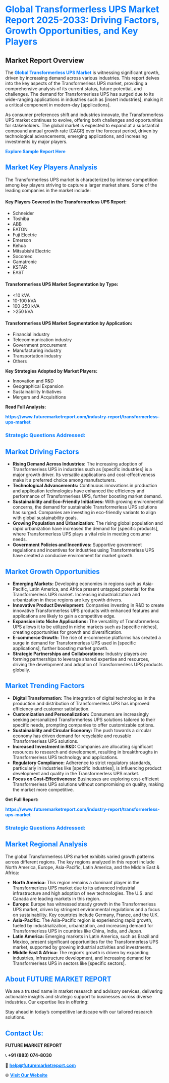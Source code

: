 <h1 style="color: #007BFF;">Global Transformerless UPS Market Report 2025-2033: Driving Factors, Growth Opportunities, and Key Players</h1>

<section id="overview">
<h2>Market Report Overview</h2>
<p>The <a href="https://www.futuremarketreport.com/industry-report/transformerless-ups-market" style="color: #007BFF; text-decoration: none;"><strong>Global Transformerless UPS Market</strong></a> is witnessing significant growth, driven by increasing demand across various industries. This report delves into the key aspects of the Transformerless UPS market, providing a comprehensive analysis of its current status, future potential, and challenges. The demand for Transformerless UPS has surged due to its wide-ranging applications in industries such as [insert industries], making it a critical component in modern-day [applications].</p>
<p>As consumer preferences shift and industries innovate, the Transformerless UPS market continues to evolve, offering both challenges and opportunities for stakeholders. The global market is expected to expand at a substantial compound annual growth rate (CAGR) over the forecast period, driven by technological advancements, emerging applications, and increasing investments by major players.</p>
</section>

<section id="overview">
<p><a href="https://www.futuremarketreport.com/request-sample/reportId=76437" style="color: #007BFF; text-decoration: none;"><strong>Explore Sample Report Here</strong></a></p>
</section>

<section id="key-players">
<h2 style="color: #007BFF;">Market Key Players Analysis</h2>
<p>The Transformerless UPS market is characterized by intense competition among key players striving to capture a larger market share. Some of the leading companies in the market include:</p>
<h4>Key Players Covered in the Transformerless UPS Report:</h4>
<ul><li>Schneider</li><li>Toshiba</li><li>ABB</li><li>EATON</li><li>Fuji Electric</li><li>Emerson</li><li>Kehua</li><li>Mitsubishi Electric</li><li>Socomec</li><li>Gamatronic</li><li>KSTAR</li><li>EAST</li></ul>
<h4>Transformerless UPS Market Segmentation by Type:</h4>
<ul><li>&lt;10 kVA</li><li>10-100 kVA</li><li>100-250 kVA</li><li>&gt;250 kVA</li></ul>

<h4>Transformerless UPS Market Segmentation by Application:</h4>
<ul><li>Financial industry</li><li>Telecommunication industry</li><li>Government procurement</li><li>Manufacturing industry</li><li>Transportation industry</li><li>Others</li></ul>
<p><strong>Key Strategies Adopted by Market Players:</strong></p>
<ul>
<li>Innovation and R&D</li>
<li>Geographical Expansion</li>
<li>Sustainability Initiatives</li>
<li>Mergers and Acquisitions</li>
</ul>
</section>

<section>
<p><strong>Read Full Analysis: </strong></p><a href="https://www.futuremarketreport.com/industry-report/transformerless-ups-market" style="color: #007BFF; text-decoration: none;"><strong>https://www.futuremarketreport.com/industry-report/transformerless-ups-market</strong></a>
<h3 style="color: #007BFF;">Strategic Questions Addressed:</h3>
</section>

<section id="driving-factors">
<h2 style="color: #007BFF;">Market Driving Factors</h2>
<ul>
<li><strong>Rising Demand Across Industries:</strong> The increasing adoption of Transformerless UPS in industries such as [specific industries] is a major growth driver. Its versatile applications and cost-effectiveness make it a preferred choice among manufacturers.</li>
<li><strong>Technological Advancements:</strong> Continuous innovations in production and application technologies have enhanced the efficiency and performance of Transformerless UPS, further boosting market demand.</li>
<li><strong>Sustainability and Eco-Friendly Initiatives:</strong> With growing environmental concerns, the demand for sustainable Transformerless UPS solutions has surged. Companies are investing in eco-friendly variants to align with global sustainability goals.</li>
<li><strong>Growing Population and Urbanization:</strong> The rising global population and rapid urbanization have increased the demand for [specific products], where Transformerless UPS plays a vital role in meeting consumer needs.</li>
<li><strong>Government Policies and Incentives:</strong> Supportive government regulations and incentives for industries using Transformerless UPS have created a conducive environment for market growth.</li>
</ul>
</section>

<section id="growth-opportunities">
<h2 style="color: #007BFF;">Market Growth Opportunities</h2>
<ul>
<li><strong>Emerging Markets:</strong> Developing economies in regions such as Asia-Pacific, Latin America, and Africa present untapped potential for the Transformerless UPS market. Increasing industrialization and urbanization in these regions are key growth drivers.</li>
<li><strong>Innovative Product Development:</strong> Companies investing in R&D to create innovative Transformerless UPS products with enhanced features and applications are likely to gain a competitive edge.</li>
<li><strong>Expansion into Niche Applications:</strong> The versatility of Transformerless UPS allows it to be utilized in niche markets such as [specific niches], creating opportunities for growth and diversification.</li>
<li><strong>E-commerce Growth:</strong> The rise of e-commerce platforms has created a surge in demand for Transformerless UPS used in [specific applications], further boosting market growth.</li>
<li><strong>Strategic Partnerships and Collaborations:</strong> Industry players are forming partnerships to leverage shared expertise and resources, driving the development and adoption of Transformerless UPS products globally.</li>
</ul>
</section>

<section id="trending-factors">
<h2 style="color: #007BFF;">Market Trending Factors</h2>
<ul>
<li><strong>Digital Transformation:</strong> The integration of digital technologies in the production and distribution of Transformerless UPS has improved efficiency and customer satisfaction.</li>
<li><strong>Customization and Personalization:</strong> Consumers are increasingly seeking personalized Transformerless UPS solutions tailored to their specific needs, prompting companies to offer customizable options.</li>
<li><strong>Sustainability and Circular Economy:</strong> The push towards a circular economy has driven demand for recyclable and reusable Transformerless UPS solutions.</li>
<li><strong>Increased Investment in R&D:</strong> Companies are allocating significant resources to research and development, resulting in breakthroughs in Transformerless UPS technology and applications.</li>
<li><strong>Regulatory Compliance:</strong> Adherence to strict regulatory standards, particularly in industries like [specific industries], is influencing product development and quality in the Transformerless UPS market.</li>
<li><strong>Focus on Cost-Effectiveness:</strong> Businesses are exploring cost-efficient Transformerless UPS solutions without compromising on quality, making the market more competitive.</li>
</ul>
</section>

<section>
<p><strong>Get Full Report: </strong></p><a href="https://www.futuremarketreport.com/industry-report/transformerless-ups-market" style="color: #007BFF; text-decoration: none;"><strong>https://www.futuremarketreport.com/industry-report/transformerless-ups-market</strong></a>
<h3 style="color: #007BFF;">Strategic Questions Addressed:</h3>
</section>


<section id="regional-analysis">
<h2 style="color: #007BFF;">Market Regional Analysis</h2>
<p>The global Transformerless UPS market exhibits varied growth patterns across different regions. The key regions analyzed in this report include North America, Europe, Asia-Pacific, Latin America, and the Middle East & Africa:</p>
<ul>
<li><strong>North America:</strong> This region remains a dominant player in the Transformerless UPS market due to its advanced industrial infrastructure and high adoption of new technologies. The U.S. and Canada are leading markets in this region.</li>
<li><strong>Europe:</strong> Europe has witnessed steady growth in the Transformerless UPS market, driven by stringent environmental regulations and a focus on sustainability. Key countries include Germany, France, and the U.K.</li>
<li><strong>Asia-Pacific:</strong> The Asia-Pacific region is experiencing rapid growth, fueled by industrialization, urbanization, and increasing demand for Transformerless UPS in countries like China, India, and Japan.</li>
<li><strong>Latin America:</strong> Emerging markets in Latin America, such as Brazil and Mexico, present significant opportunities for the Transformerless UPS market, supported by growing industrial activities and investments.</li>
<li><strong>Middle East & Africa:</strong> The region’s growth is driven by expanding industries, infrastructure development, and increasing demand for Transformerless UPS in sectors like [specific sectors].</li>
</ul>
</section>

<footer>
<h2 style="color: #007BFF;">About FUTURE MARKET REPORT</h2>
<p>We are a trusted name in market research and advisory services, delivering actionable insights and strategic support to businesses across diverse industries. Our expertise lies in offering:</p>

<p>Stay ahead in today’s competitive landscape with our tailored research solutions.</p>

<h2 style="color: #007BFF;">Contact Us:</h2>
<p><strong>FUTURE MARKET REPORT</strong></p>
<p>📞 <strong>+91 (883) 074-8030</strong></p>
<p>📧 <strong><a href="mailto:help@futuremarketreport.com" style="color: #007BFF;">help@futuremarketreport.com</a></strong></p>
<p>🌐 <strong><a href="https://www.futuremarketreport.com/" style="color: #007BFF;">Visit Our Website</a></strong></p>
</footer>